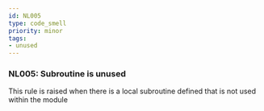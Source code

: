 ```yaml
---
id: NL005
type: code_smell
priority: minor
tags:
- unused 
---
```


### NL005: Subroutine is unused
This rule is raised when there is a local subroutine defined that is not used within the module
